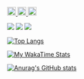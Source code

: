 <p align="left">
  <a href="https://github.com/KOU050223">
    <img height="20" src="https://komarev.com/ghpvc/?username=KOU050223" alt="profile views"/>
  </a>
  <a href="https://github.com/KOU050223?tab=followers">
    <img height="20" src="https://img.shields.io/github/followers/KOU050223?label=follow&logo=github&style=flat" alt="followers"/>
  </a>
  <a href="https://qiita.com/KOU050223">
    <img height="20" src="https://qiita-badge.apiapi.app/s/KOU050223/posts.svg" alt="Qiita posts"/>
  </a>
</p>

<!-- GitHub Summary Cards -->
![](https://github-profile-summary-cards.vercel.app/api/cards/profile-details?username=KOU050223&theme=gruvbox)
![](https://github-profile-summary-cards.vercel.app/api/cards/stats?username=KOU050223&theme=gruvbox)
![](https://github-profile-summary-cards.vercel.app/api/cards/productive-time?username=KOU050223&theme=gruvbox&utcOffset=9)

<!-- Top Languages (GitHub) -->
[![Top Langs](https://github-readme-stats.vercel.app/api/top-langs/?username=KOU050223&layout=compact&theme=gruvbox)](https://github.com/anuraghazra/github-readme-stats)

<!-- WakaTime Coding Stats -->
[![My WakaTime Stats](https://github-readme-stats.vercel.app/api/wakatime?username=KOU050223&layout=compact&range=last_7_days&theme=gruvbox&cache_seconds=86400)](https://wakatime.com/@KOU050223)

<!-- Github Stats -->
[![Anurag's GitHub stats](https://github-readme-stats.vercel.app/api?username=KOU050223)](https://github.com/anuraghazra/github-readme-stats)
